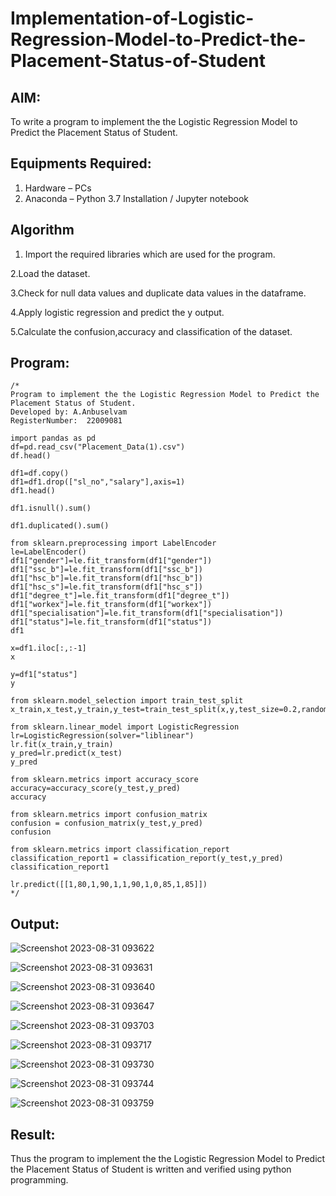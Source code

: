 # Implementation-of-Logistic-Regression-Model-to-Predict-the-Placement-Status-of-Student

## AIM:
To write a program to implement the the Logistic Regression Model to Predict the Placement Status of Student.

## Equipments Required:
1. Hardware – PCs
2. Anaconda – Python 3.7 Installation / Jupyter notebook

## Algorithm
1. Import the required libraries which are used for the program.
   
2.Load the dataset.

3.Check for null data values and duplicate data values in the dataframe.

4.Apply logistic regression and predict the y output.

5.Calculate the confusion,accuracy and classification of the dataset. 

## Program:
```
/*
Program to implement the the Logistic Regression Model to Predict the Placement Status of Student.
Developed by: A.Anbuselvam
RegisterNumber:  22009081

import pandas as pd
df=pd.read_csv("Placement_Data(1).csv")
df.head()

df1=df.copy()
df1=df1.drop(["sl_no","salary"],axis=1)
df1.head()

df1.isnull().sum()

df1.duplicated().sum()

from sklearn.preprocessing import LabelEncoder
le=LabelEncoder()
df1["gender"]=le.fit_transform(df1["gender"])
df1["ssc_b"]=le.fit_transform(df1["ssc_b"])
df1["hsc_b"]=le.fit_transform(df1["hsc_b"])
df1["hsc_s"]=le.fit_transform(df1["hsc_s"])
df1["degree_t"]=le.fit_transform(df1["degree_t"])
df1["workex"]=le.fit_transform(df1["workex"])
df1["specialisation"]=le.fit_transform(df1["specialisation"])
df1["status"]=le.fit_transform(df1["status"])
df1

x=df1.iloc[:,:-1]
x

y=df1["status"]
y

from sklearn.model_selection import train_test_split
x_train,x_test,y_train,y_test=train_test_split(x,y,test_size=0.2,random_state=0)

from sklearn.linear_model import LogisticRegression
lr=LogisticRegression(solver="liblinear")
lr.fit(x_train,y_train)
y_pred=lr.predict(x_test)
y_pred

from sklearn.metrics import accuracy_score
accuracy=accuracy_score(y_test,y_pred)
accuracy

from sklearn.metrics import confusion_matrix
confusion = confusion_matrix(y_test,y_pred)
confusion

from sklearn.metrics import classification_report
classification_report1 = classification_report(y_test,y_pred)
classification_report1

lr.predict([[1,80,1,90,1,1,90,1,0,85,1,85]])
*/
```

## Output:
![Screenshot 2023-08-31 093622](https://github.com/anbuselvamA/Implementation-of-Logistic-Regression-Model-to-Predict-the-Placement-Status-of-Student/assets/119559871/f2419726-3070-4b3a-b301-eb25c3e45865)

![Screenshot 2023-08-31 093631](https://github.com/anbuselvamA/Implementation-of-Logistic-Regression-Model-to-Predict-the-Placement-Status-of-Student/assets/119559871/05041c9b-729c-40f3-80f5-005644d31b72)

![Screenshot 2023-08-31 093640](https://github.com/anbuselvamA/Implementation-of-Logistic-Regression-Model-to-Predict-the-Placement-Status-of-Student/assets/119559871/ad932671-4226-4378-aced-b2edd9a982ff)

![Screenshot 2023-08-31 093647](https://github.com/anbuselvamA/Implementation-of-Logistic-Regression-Model-to-Predict-the-Placement-Status-of-Student/assets/119559871/74e5ddba-4b81-4aa4-be00-f0ffd3487bfb)

![Screenshot 2023-08-31 093703](https://github.com/anbuselvamA/Implementation-of-Logistic-Regression-Model-to-Predict-the-Placement-Status-of-Student/assets/119559871/04d8ab37-549b-4ed2-9495-94e257869f95)

![Screenshot 2023-08-31 093717](https://github.com/anbuselvamA/Implementation-of-Logistic-Regression-Model-to-Predict-the-Placement-Status-of-Student/assets/119559871/ca274c29-2ba5-4ba6-bc65-ce343654bd51)

![Screenshot 2023-08-31 093730](https://github.com/anbuselvamA/Implementation-of-Logistic-Regression-Model-to-Predict-the-Placement-Status-of-Student/assets/119559871/90f64480-be2b-4f33-af75-946f8743dafb)

![Screenshot 2023-08-31 093744](https://github.com/anbuselvamA/Implementation-of-Logistic-Regression-Model-to-Predict-the-Placement-Status-of-Student/assets/119559871/e67f531d-309f-4dc2-96e6-f57383652e09)

![Screenshot 2023-08-31 093759](https://github.com/anbuselvamA/Implementation-of-Logistic-Regression-Model-to-Predict-the-Placement-Status-of-Student/assets/119559871/a69d8079-3973-48fb-b4ff-20d2e1025646)


## Result:
Thus the program to implement the the Logistic Regression Model to Predict the Placement Status of Student is written and verified using python programming.
